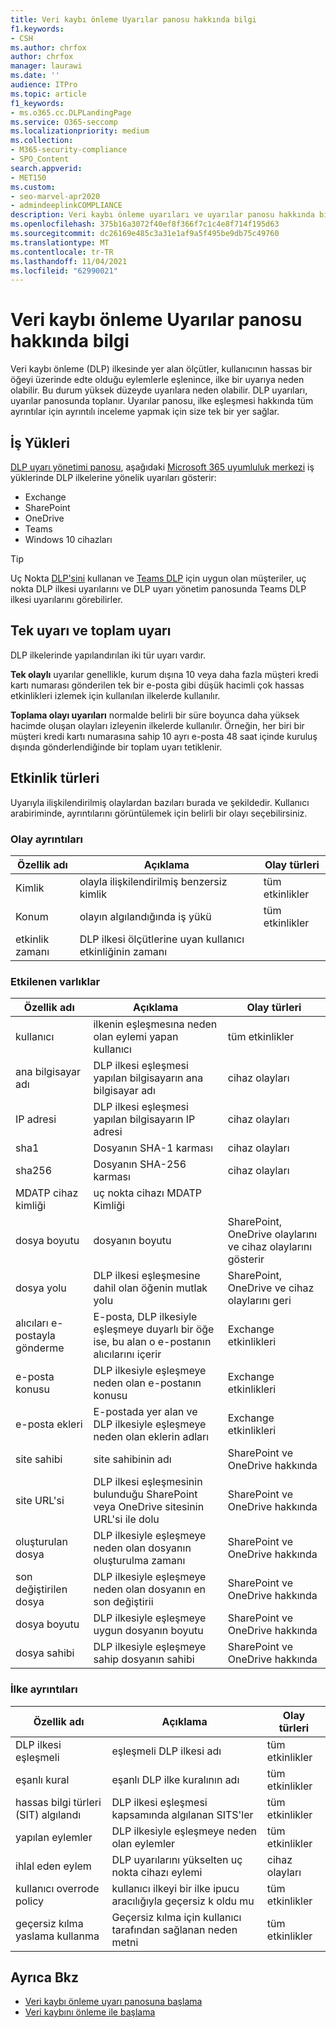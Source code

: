 ```yaml
---
title: Veri kaybı önleme Uyarılar panosu hakkında bilgi
f1.keywords:
- CSH
ms.author: chrfox
author: chrfox
manager: laurawi
ms.date: ''
audience: ITPro
ms.topic: article
f1_keywords:
- ms.o365.cc.DLPLandingPage
ms.service: O365-seccomp
ms.localizationpriority: medium
ms.collection:
- M365-security-compliance
- SPO_Content
search.appverid:
- MET150
ms.custom:
- seo-marvel-apr2020
- admindeeplinkCOMPLIANCE
description: Veri kaybı önleme uyarıları ve uyarılar panosu hakkında bilgi edinebilirsiniz.
ms.openlocfilehash: 375b16a3072f40ef8f366f7c1c4e8f714f195d63
ms.sourcegitcommit: dc26169e485c3a31e1af9a5f495be9db75c49760
ms.translationtype: MT
ms.contentlocale: tr-TR
ms.lasthandoff: 11/04/2021
ms.locfileid: "62990021"
---
```

# <a name="learn-about-the-data-loss-prevention-alerts-dashboard"></a>Veri kaybı önleme Uyarılar panosu hakkında bilgi

Veri kaybı önleme (DLP) ilkesinde yer alan ölçütler, kullanıcının hassas bir öğeyi üzerinde edte olduğu eylemlerle eşlenince, ilke bir uyarıya neden olabilir. Bu durum yüksek düzeyde uyarılara neden olabilir. DLP uyarıları, uyarılar panosunda toplanır. Uyarılar panosu, ilke eşleşmesi hakkında tüm ayrıntılar için ayrıntılı inceleme yapmak için size tek bir yer sağlar.  

<!-- [Microsoft 365 compliance center](https://compliance.microsoft.com/)-->

## <a name="workloads"></a>İş Yükleri

[DLP uyarı yönetimi panosu](https://compliance.microsoft.com/datalossprevention?viewid=dlpalerts), aşağıdaki <a href="https://go.microsoft.com/fwlink/p/?linkid=2077149" target="_blank">Microsoft 365 uyumluluk merkezi</a> iş yüklerinde DLP ilkelerine yönelik uyarıları gösterir:

- Exchange
- SharePoint
- OneDrive
- Teams
- Windows 10 cihazları 

> [!TIP]
> Uç Nokta [DLP'sini](endpoint-dlp-learn-about.md) kullanan ve [Teams DLP](dlp-microsoft-teams.md) için uygun olan müşteriler, uç nokta DLP ilkesi uyarılarını ve DLP uyarı yönetim panosunda Teams DLP ilkesi uyarılarını görebilirler.

## <a name="single-alert-and-aggregate-alert"></a>Tek uyarı ve toplam uyarı

DLP ilkelerinde yapılandırılan iki tür uyarı vardır.

**Tek olaylı** uyarılar genellikle, kurum dışına 10 veya daha fazla müşteri kredi kartı numarası gönderilen tek bir e-posta gibi düşük hacimli çok hassas etkinlikleri izlemek için kullanılan ilkelerde kullanılır.

**Toplama olayı uyarıları** normalde belirli bir süre boyunca daha yüksek hacimde oluşan olayları izleyenin ilkelerde kullanılır. Örneğin, her biri bir müşteri kredi kartı numarasına sahip 10 ayrı e-posta 48 saat içinde kuruluş dışında gönderlendiğinde bir toplam uyarı tetiklenir.

## <a name="types-of-events"></a>Etkinlik türleri

Uyarıyla ilişkilendirilmiş olaylardan bazıları burada ve şekildedir. Kullanıcı arabiriminde, ayrıntılarını görüntülemek için belirli bir olayı seçebilirsiniz. 

### <a name="event-details"></a>Olay ayrıntıları

|Özellik adı  |Açıklama  |Olay türleri  |
|---------|---------|---------|
|Kimlik |olayla ilişkilendirilmiş benzersiz kimlik |tüm etkinlikler |
|Konum |olayın algılandığında iş yükü|tüm etkinlikler |
|etkinlik zamanı     |DLP ilkesi ölçütlerine uyan kullanıcı etkinliğinin zamanı |

### <a name="affected-entities"></a>Etkilenen varlıklar

|Özellik adı |Açıklama| Olay türleri|
|---------|---------|---------|
|kullanıcı | ilkenin eşleşmesına neden olan eylemi yapan kullanıcı | tüm etkinlikler|
|ana bilgisayar adı | DLP ilkesi eşleşmesi yapılan bilgisayarın ana bilgisayar adı | cihaz olayları|
|IP adresi | DLP ilkesi eşleşmesi yapılan bilgisayarın IP adresi | cihaz olayları|
|sha1 |Dosyanın SHA-1 karması | cihaz olayları|
|sha256 | Dosyanın SHA-256 karması | cihaz olayları|
|MDATP cihaz kimliği | uç nokta cihazı MDATP Kimliği|
|dosya boyutu | dosyanın boyutu| SharePoint, OneDrive olaylarını ve cihaz olaylarını gösterir|
|dosya yolu | DLP ilkesi eşleşmesine dahil olan öğenin mutlak yolu | SharePoint, OneDrive ve cihaz olaylarını geri|
|alıcıları e-postayla gönderme |E-posta, DLP ilkesiyle eşleşmeye duyarlı bir öğe ise, bu alan o e-postanın alıcılarını içerir| Exchange etkinlikleri|
|e-posta konusu |DLP ilkesiyle eşleşmeye neden olan e-postanın konusu |Exchange etkinlikleri|
|e-posta ekleri | E-postada yer alan ve DLP ilkesiyle eşleşmeye neden olan eklerin adları| Exchange etkinlikleri|
|site sahibi |site sahibinin adı| SharePoint ve OneDrive hakkında|
|site URL'si |DLP ilkesi eşleşmesinin bulunduğu SharePoint veya OneDrive sitesinin URL'si ile dolu |SharePoint ve OneDrive hakkında|
|oluşturulan dosya |DLP ilkesiyle eşleşmeye neden olan dosyanın oluşturulma zamanı |SharePoint ve OneDrive hakkında|
|son değiştirilen dosya | DLP ilkesiyle eşleşmeye neden olan dosyanın en son değiştirii | SharePoint ve OneDrive hakkında|
|dosya boyutu | DLP ilkesiyle eşleşmeye uygun dosyanın boyutu |SharePoint ve OneDrive hakkında|
|dosya sahibi |DLP ilkesiyle eşleşmeye sahip dosyanın sahibi |SharePoint ve OneDrive hakkında|  

### <a name="policy-details"></a>İlke ayrıntıları

|Özellik adı |Açıklama |Olay türleri |
|---------|---------|---------|
|DLP ilkesi eşleşmeli |eşleşmeli DLP ilkesi adı |tüm etkinlikler|
|eşanlı kural |eşanlı DLP ilke kuralının adı |tüm etkinlikler|
|hassas bilgi türleri (SIT) algılandı|DLP ilkesi eşleşmesi kapsamında algılanan SITS'ler |tüm etkinlikler|
|yapılan eylemler |DLP ilkesiyle eşleşmeye neden olan eylemler| tüm etkinlikler|
|ihlal eden eylem | DLP uyarılarını yükselten uç nokta cihazı eylemi| cihaz olayları | 
|kullanıcı overrode policy |kullanıcı ilkeyi bir ilke ipucu aracılığıyla geçersiz k oldu mu | tüm etkinlikler|
|geçersiz kılma yaslama kullanma |Geçersiz kılma için kullanıcı tarafından sağlanan neden metni | tüm etkinlikler|   

## <a name="see-also"></a>Ayrıca Bkz

- [Veri kaybı önleme uyarı panosuna başlama](dlp-alerts-dashboard-get-started.md)
- [Veri kaybını önleme ile başlama](create-test-tune-dlp-policy.md#where-to-start-with-data-loss-prevention)
